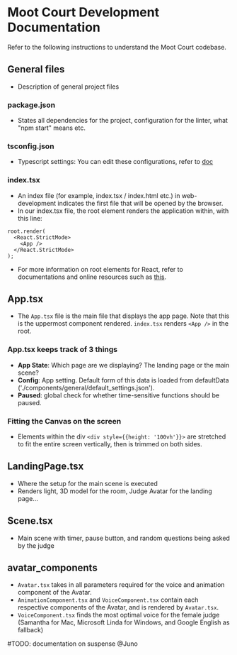 # Moot Court Development Documentation
Refer to the following instructions to understand the Moot Court codebase. 

## General files
- Description of general project files

### package.json
- States all dependencies for the project, configuration for the linter, what "npm start" means etc.

### tsconfig.json
- Typescript settings: You can edit these configurations, refer to [doc](https://www.typescriptlang.org/tsconfig)

### index.tsx
- An index file (for example, index.tsx / index.html etc.) in web-development indicates the first file that will be opened by the browser.
- In our index.tsx file, the root element renders the application within, with this line: 

```
root.render(
  <React.StrictMode>
    <App />
  </React.StrictMode>
);
```
- For more information on root elements for React, refer to documentations and online resources such as [this](https://reactjs.org/docs/rendering-elements.html#rendering-an-element-into-the-dom).

## App.tsx
- The `App.tsx` file is the main file that displays the app page. Note that this is the uppermost component rendered. `index.tsx` renders `<App />` in the root. 
### App.tsx keeps track of 3 things
  - **App State**: Which page are we displaying? The landing page or the main scene?
  - **Config**: App setting. Default form of this data is loaded from defaultData ('./components/general/default_settings.json'). 
  - **Paused**: global check for whether time-sensitive functions should be paused. 
### Fitting the Canvas on the screen
- Elements within the div `<div style={{height: '100vh'}}>` are stretched to fit the entire screen vertically, then is trimmed on both sides. 

## LandingPage.tsx
- Where the setup for the main scene is executed
- Renders light, 3D model for the room, Judge Avatar for the landing page...

## Scene.tsx
- Main scene with timer, pause button, and random questions being asked by the judge

## avatar_components
- `Avatar.tsx` takes in all parameters required for the voice and animation component of the Avatar. 
- `AnimationComponent.tsx` and `VoiceComponent.tsx` contain each respective components of the Avatar, and is rendered by `Avatar.tsx`. 
- `VoiceComponent.tsx` finds the most optimal voice for the female judge (Samantha for Mac, Microsoft Linda for Windows, and Google English as fallback)

#TODO: documentation on suspense @Juno
